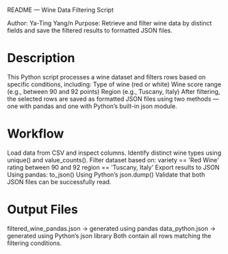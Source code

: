 README — Wine Data Filtering Script

Author: Ya-Ting Yang/n
Purpose: Retrieve and filter wine data by distinct fields and save the filtered results to formatted JSON files.

# Description
This Python script processes a wine dataset and filters rows based on specific conditions, including:
Type of wine (red or white)
Wine score range (e.g., between 90 and 92 points)
Region (e.g., Tuscany, Italy)
After filtering, the selected rows are saved as formatted JSON files using two methods — one with pandas and one with Python’s built-in json module.

# Workflow
Load data from CSV and inspect columns.
Identify distinct wine types using unique() and value_counts().
Filter dataset based on:
variety == 'Red Wine'
rating between 90 and 92
region == 'Tuscany, Italy'
Export results to JSON
Using pandas: to_json()
Using Python’s json.dump()
Validate that both JSON files can be successfully read.

# Output Files
filtered_wine_pandas.json → generated using pandas
data_python.json → generated using Python’s json library
Both contain all rows matching the filtering conditions.
